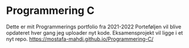 # Programmering C
 Dette er mit Programmerings portfolio fra 2021-2022
 Porteføljen vil blive opdateret hver gang jeg uploader nyt kode.
 Eksamensprojekt vil ligge i et nyt repo.
 https://mostafa-mahdi.github.io/Programmering-C/
